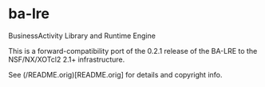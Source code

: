 # ba-lre
BusinessActivity Library and Runtime Engine

This is a forward-compatibility port of the 0.2.1 release of the
BA-LRE to the NSF/NX/XOTcl2 2.1+ infrastructure.

See (/README.orig)[README.orig] for details and copyright info.
